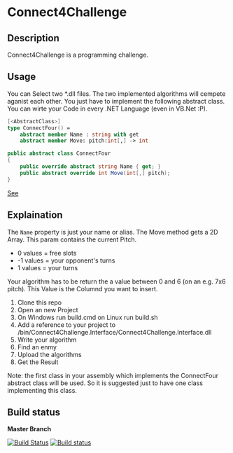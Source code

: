# Connect4Challenge

## Description
Connect4Challenge is a programming challenge.

## Usage
You can Select two *.dll files. The two implemented algorithms will cempete aganist each other. You just have to implement the following abstract class.
You can wirte your Code in every .NET Language (even in VB.Net :P).

``` fsharp
[<AbstractClass>]
type ConnectFour() =
    abstract member Name : string with get
    abstract member Move: pitch:int[,] -> int
```

``` csharp
public abstract class ConnectFour
{
	public override abstract string Name { get; }
	public abstract override int Move(int[,] pitch);
}
```
[See](https://github.com/Jallah/Connect4Challenge/blob/master/src/Connect4Challenge.Interface/ConnectFour.fs)

## Explaination
The ``Name`` property is just your name or alias. The Move method gets a 2D Array. This param contains the current Pitch.

* 0 values = free slots
* -1 values = your opponent's turns
* 1 values = your turns

Your algorithm has to be return the a value between 0 and 6 (on an e.g. 7x6 pitch). This Value is the Columnd you want to insert.

1. Clone this repo
2. Open an new Project
3. On Windows run build.cmd on Linux run build.sh
4. Add a reference to your project to /bin/Connect4Challenge.Interface/Connect4Challenge.Interface.dll
5. Write your algorithm
6. Find an enmy
7. Upload the algorithms
8. Get the Result

Note: the first class in your assembly which implements the ConnectFour abstract class will be used. So it is suggested just to have one
class implementing this class.

## Build status

**Master Branch**

[![Build Status](https://travis-ci.org/Jallah/Connect4Challenge.svg?branch=master)](https://travis-ci.org/Jallah/Connect4Challenge)
[![Build status](https://ci.appveyor.com/api/projects/status/tngsbj4u54o90fit/branch/master?svg=true)](https://ci.appveyor.com/project/Jallah/connect4challenge/branch/master)

